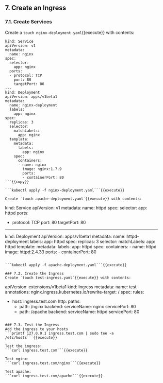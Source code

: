 ## 7. Create an Ingress

### 7.1. Create Services
Create a `touch nginx-deployment.yaml`{{execute}} with contents:
```
kind: Service
apiVersion: v1
metadata:
  name: nginx
spec:
  selector:
    app: nginx
  ports:
  - protocol: TCP
    port: 80
    targetPort: 80
---
kind: Deployment
apiVersion: apps/v1beta1
metadata:
  name: nginx-deployment
  labels:
    app: nginx
spec:
  replicas: 3
  selector:
    matchLabels:
      app: nginx
  template:
    metadata:
      labels:
        app: nginx
    spec:
      containers:
      - name: nginx
        image: nginx:1.7.9
        ports:
        - containerPort: 80
```{{copy}}

```kubectl apply -f nginx-deployment.yaml```{{execute}}

Create `touch apache-deployment.yaml`{{execute}} with contents:
```
kind: Service
apiVersion: v1
metadata:
  name: httpd
spec:
  selector:
    app: httpd
  ports:
  - protocol: TCP
    port: 80
    targetPort: 80
---
kind: Deployment
apiVersion: apps/v1beta1
metadata:
  name: httpd-deployment
  labels:
    app: httpd
spec:
  replicas: 3
  selector:
    matchLabels:
      app: httpd
  template:
    metadata:
      labels:
        app: httpd
    spec:
      containers:
      - name: httpd
        image: httpd:2.4.33
        ports:
        - containerPort: 80
```{{copy}}

```kubectl apply -f apache-deployment.yaml```{{execute}}

### 7.2. Create the Ingress
Create `touch test-ingress.yaml`{{execute}} with contents:
```
apiVersion: extensions/v1beta1
kind: Ingress
metadata:
  name: test
  annotations:
    nginx.ingress.kubernetes.io/rewrite-target: /
spec:
  rules:
  - host: ingress.test.com
    http:
      paths:
      - path: /nginx
        backend:
          serviceName: nginx
          servicePort: 80
      - path: /apache
        backend:
          serviceName: httpd
          servicePort: 80
```copy

### 7.3. Test the Ingress
Add the ingress to your hosts
```printf 127.0.0.1 ingress.test.com | sudo tee -a /etc/hosts```{{execute}}

Test the ingress:
```curl ingress.test.com```{{execute}}

Test nginx:
```curl ingress.test.com/nginx```{{execute}}

Test apache:
```curl ingress.test.com/apache```{{execute}}